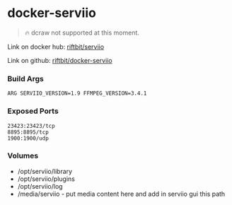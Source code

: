 # docker-serviio

> :fire: dcraw not supported at this moment.
  
Link on docker hub: [riftbit/serviio](https://hub.docker.com/r/riftbit/serviio/)

Link on github: [riftbit/docker-serviio](https://github.com/riftbit/docker-serviio)

### Build Args

```
ARG SERVIIO_VERSION=1.9 FFMPEG_VERSION=3.4.1
```

### Exposed Ports

```
23423:23423/tcp
8895:8895/tcp
1900:1900/udp
```

### Volumes
 - /opt/serviio/library
 - /opt/serviio/plugins
 - /opt/serviio/log
 - /media/serviio - put media content here and add in serviio gui this path
